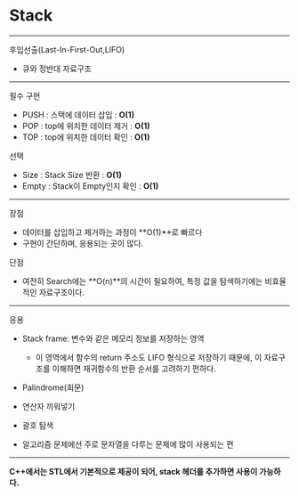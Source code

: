 # Stack
---
후입선출(Last-In-First-Out,LIFO)
- 큐와 정반대 자료구조
---
필수 구현
- PUSH : 스택에 데이터 삽입 : **O(1)**
- POP : top에 위치한 데이터 제거 : **O(1)**
- TOP : top에 위치한 데이터 확인 : **O(1)**

선택
- Size : Stack Size 반환 : **O(1)**
- Empty : Stack이 Empty인지 확인 : **O(1)**
---
장점
- 데이터를 삽입하고 제거하는 과정이 **O(1)**로 빠르다
- 구현이 간단하며, 응용되는 곳이 많다.

단점
- 여전히 Search에는 **O(n)**의 시간이 필요하여, 특정 값을 탐색하기에는 비효율적인 자료구조이다.

---
응용
- Stack frame: 변수와 같은 메모리 정보를 저장하는 영역
  - 이 영역에서 함수의 return 주소도 LIFO 형식으로 저장하기 때문에, 이 자료구조를 이해하면 재귀함수의 반환 순서를 고려하기 편하다.
 
- Palindrome(회문)
- 연산자 끼워넣기
- 괄호 탐색

- 알고리즘 문제에선 주로 문자열을 다루는 문제에 많이 사용되는 편

---
**C++에서는 STL에서 기본적으로 제공이 되어, stack 헤더를 추가하면 사용이 가능하다.**